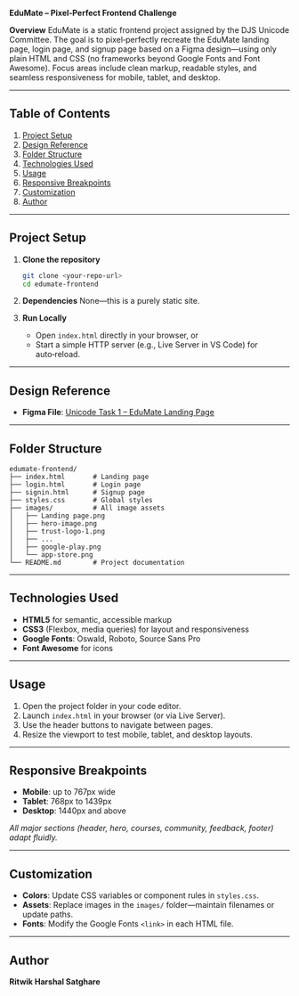 **EduMate – Pixel‑Perfect Frontend Challenge**

**Overview**
EduMate is a static frontend project assigned by the DJS Unicode Committee. The goal is to pixel‑perfectly recreate the EduMate landing page, login page, and signup page based on a Figma design—using only plain HTML and CSS (no frameworks beyond Google Fonts and Font Awesome). Focus areas include clean markup, readable styles, and seamless responsiveness for mobile, tablet, and desktop.

---

## Table of Contents

1. [Project Setup](#project-setup)
2. [Design Reference](#design-reference)
3. [Folder Structure](#folder-structure)
4. [Technologies Used](#technologies-used)
5. [Usage](#usage)
6. [Responsive Breakpoints](#responsive-breakpoints)
7. [Customization](#customization)
8. [Author](#author)

---

## Project Setup

1. **Clone the repository**

   ```bash
   git clone <your-repo-url>
   cd edumate-frontend
   ```
2. **Dependencies**
   None—this is a purely static site.
3. **Run Locally**

   * Open `index.html` directly in your browser, or
   * Start a simple HTTP server (e.g., Live Server in VS Code) for auto‑reload.

---

## Design Reference

* **Figma File**: [Unicode Task 1 – EduMate Landing Page](https://www.figma.com/design/R4BnQdys0WbqtA1VAIj9Rk/Unicode-Task1?node-id=0-1&t=1HqtCyQiz4UfX8y6-1)

---

## Folder Structure

```
edumate-frontend/
├── index.html       # Landing page
├── login.html       # Login page
├── signin.html      # Signup page
├── styles.css       # Global styles
├── images/          # All image assets
│   ├── Landing page.png
│   ├── hero-image.png
│   ├── trust-logo-1.png
│   ├── ...
│   ├── google-play.png
│   └── app-store.png
└── README.md        # Project documentation
```

---

## Technologies Used

* **HTML5** for semantic, accessible markup
* **CSS3** (Flexbox, media queries) for layout and responsiveness
* **Google Fonts**: Oswald, Roboto, Source Sans Pro
* **Font Awesome** for icons

---

## Usage

1. Open the project folder in your code editor.
2. Launch `index.html` in your browser (or via Live Server).
3. Use the header buttons to navigate between pages.
4. Resize the viewport to test mobile, tablet, and desktop layouts.

---

## Responsive Breakpoints

* **Mobile**: up to 767px wide
* **Tablet**: 768px to 1439px
* **Desktop**: 1440px and above

*All major sections (header, hero, courses, community, feedback, footer) adapt fluidly.*

---

## Customization

* **Colors**: Update CSS variables or component rules in `styles.css`.
* **Assets**: Replace images in the `images/` folder—maintain filenames or update paths.
* **Fonts**: Modify the Google Fonts `<link>` in each HTML file.

---

## Author

**Ritwik Harshal Satghare**
